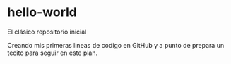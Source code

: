# hello-world
El clásico repositorio inicial

Creando mis primeras lineas de codigo en GitHub
y a punto de prepara un tecito para seguir en este plan.
